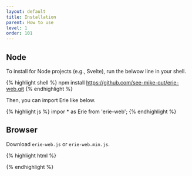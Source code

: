 ```yaml
---
layout: default
title: Installation
parent: How to use
level: 1
order: 101
---
```


## Node

To install for Node projects (e.g., Svelte), run the belwow line in your shell.

{% highlight shell %}
npm install https://github.com/see-mike-out/erie-web.git
{% endhighlight %}

Then, you can import Erie like below.

{% highlight js %}
impor * as Erie from 'erie-web';
{% endhighlight %}

## Browser

Download `erie-web.js` or `erie-web.min.js`.

{% highlight html %}
<script src="https://cdn.jsdelivr.net/npm/arquero@latest"></script>
<script src="https://cdn.jsdelivr.net/npm/d3@7"></script>
<script src="https://cdnjs.cloudflare.com/ajax/libs/moment.js/2.29.4/moment.min.js"></script>
<script src="{path}/erie-web.js"></script>
<!-- <script src="{path}/erie-web.min.js"></script>  -->
<script>
  // Erie is the global object.
</script>
{% endhighlight %}